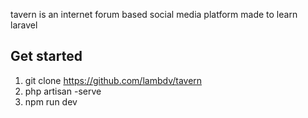 tavern is an internet forum based social media platform
made to learn laravel
## Get started
1. git clone https://github.com/lambdv/tavern
2. php artisan -serve
2. npm run dev